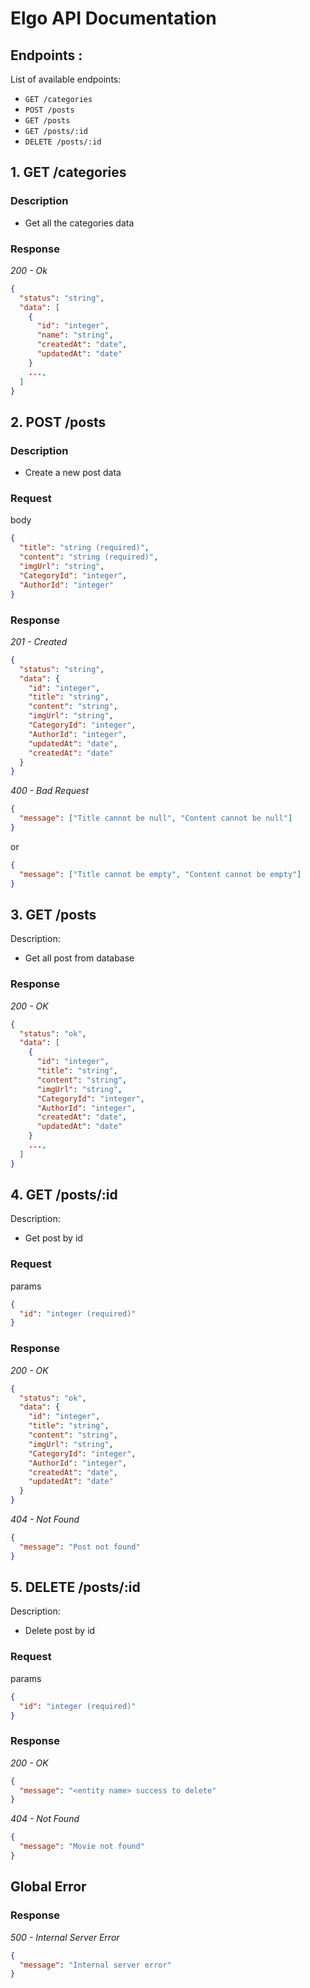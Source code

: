 # Elgo API Documentation

## Endpoints :

List of available endpoints:

- `GET /categories`
- `POST /posts`
- `GET /posts`
- `GET /posts/:id`
- `DELETE /posts/:id`

## 1. GET /categories

### Description

- Get all the categories data

### Response

_200 - Ok_

```json
{
  "status": "string",
  "data": [
    {
      "id": "integer",
      "name": "string",
      "createdAt": "date",
      "updatedAt": "date"
    }
    ...,
  ]
}
```

## 2. POST /posts

### Description

- Create a new post data

### Request

body

```json
{
  "title": "string (required)",
  "content": "string (required)",
  "imgUrl": "string",
  "CategoryId": "integer",
  "AuthorId": "integer"
}
```

### Response

_201 - Created_

```json
{
  "status": "string",
  "data": {
    "id": "integer",
    "title": "string",
    "content": "string",
    "imgUrl": "string",
    "CategoryId": "integer",
    "AuthorId": "integer",
    "updatedAt": "date",
    "createdAt": "date"
  }
}
```

_400 - Bad Request_

```json
{
  "message": ["Title cannot be null", "Content cannot be null"]
}
```

or

```json
{
  "message": ["Title cannot be empty", "Content cannot be empty"]
}
```

## 3. GET /posts

Description:

- Get all post from database

### Response

_200 - OK_

```json
{
  "status": "ok",
  "data": [
    {
      "id": "integer",
      "title": "string",
      "content": "string",
      "imgUrl": "string",
      "CategoryId": "integer",
      "AuthorId": "integer",
      "createdAt": "date",
      "updatedAt": "date"
    }
    ...,
  ]
}
```

## 4. GET /posts/:id

Description:

- Get post by id

### Request

params

```json
{
  "id": "integer (required)"
}
```

### Response

_200 - OK_

```json
{
  "status": "ok",
  "data": {
    "id": "integer",
    "title": "string",
    "content": "string",
    "imgUrl": "string",
    "CategoryId": "integer",
    "AuthorId": "integer",
    "createdAt": "date",
    "updatedAt": "date"
  }
}
```

_404 - Not Found_

```json
{
  "message": "Post not found"
}
```

## 5. DELETE /posts/:id

Description:

- Delete post by id

### Request

params

```json
{
  "id": "integer (required)"
}
```

### Response

_200 - OK_

```json
{
  "message": "<entity name> success to delete"
}
```

_404 - Not Found_

```json
{
  "message": "Movie not found"
}
```

## Global Error

### Response

_500 - Internal Server Error_

```json
{
  "message": "Internal server error"
}
```
